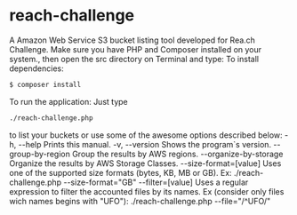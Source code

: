 # reach-challenge

A Amazon Web Service S3 bucket listing tool developed for Rea.ch Challenge.
Make sure you have PHP and Composer installed on your system., then open the src directory on Terminal and type:
To install dependencies:
```sh
$ composer install
```
To run the application:
Just type
```sh
./reach-challenge.php
```
to list your buckets or use some of the awesome options described below:
  -h, --help                    Prints this manual.
  -v, --version                 Shows the program`s version.
  --group-by-region             Group the results by AWS regions.
  --organize-by-storage         Organize the results by AWS Storage Classes.
  --size-format=[value]         Uses one of the supported size formats (bytes, KB, MB or GB). Ex: ./reach-challenge.php --size-format="GB"
  --filter=[value]              Uses a regular expression to filter the accounted files by its names. Ex (consider only files wich names begins with "UFO"): ./reach-challenge.php --file="/^UFO/"